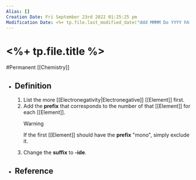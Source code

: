 ```yaml
---
Alias: []
Creation Date: Fri September 23rd 2022 01:25:25 pm 
Modification Date: <%+ tp.file.last_modified_date("ddd MMMM Do YYYY hh:mm:ss a") %>
---
```

# <%+ tp.file.title %>
#Permanent [[Chemistry]]

- ## Definition
	1. List  the more [[Electronegativity|Electronegative]] [[Element]] first.
	2. Add the **prefix** that corresponds to the number of that [[Element]] for each [[Element]].
	   > [!Warning]
	   > If the first [[Element]] should have the **prefix** "mono", simply exclude it.
	3. Change the **suffix** to **-ide**.
- ## Reference